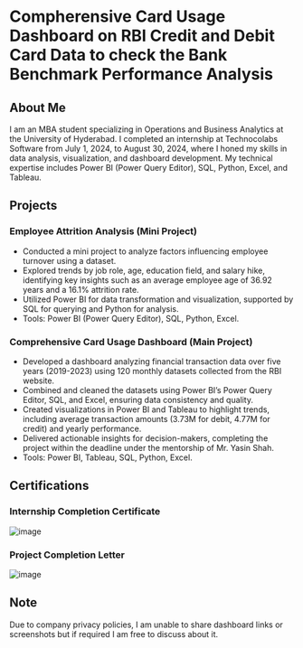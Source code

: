 # Compherensive Card Usage Dashboard on RBI Credit and Debit Card Data to check the Bank Benchmark Performance Analysis

## About Me
I am an MBA student specializing in Operations and Business Analytics at the University of Hyderabad. I completed an internship at Technocolabs Software from July 1, 2024, to August 30, 2024, where I honed my skills in data analysis, visualization, and dashboard development. My technical expertise includes Power BI (Power Query Editor), SQL, Python, Excel, and Tableau.

## Projects

### Employee Attrition Analysis (Mini Project)
- Conducted a mini project to analyze factors influencing employee turnover using a dataset.
- Explored trends by job role, age, education field, and salary hike, identifying key insights such as an average employee age of 36.92 years and a 16.1% attrition rate.
- Utilized Power BI for data transformation and visualization, supported by SQL for querying and Python for analysis.
- Tools: Power BI (Power Query Editor), SQL, Python, Excel.

### Comprehensive Card Usage Dashboard (Main Project)
- Developed a dashboard analyzing financial transaction data over five years (2019-2023) using 120 monthly datasets collected from the RBI website.
- Combined and cleaned the datasets using Power BI’s Power Query Editor, SQL, and Excel, ensuring data consistency and quality.
- Created visualizations in Power BI and Tableau to highlight trends, including average transaction amounts (3.73M for debit, 4.77M for credit) and yearly performance.
- Delivered actionable insights for decision-makers, completing the project within the deadline under the mentorship of Mr. Yasin Shah.
- Tools: Power BI, Tableau, SQL, Python, Excel.

## Certifications

### Internship Completion Certificate
![image](https://github.com/user-attachments/assets/7dbd22f1-05e4-41f9-bbe5-31df2d5896de)


### Project Completion Letter
![image](https://github.com/user-attachments/assets/70e0d7b3-87c3-4419-8399-72158ff8819a)


## Note
Due to company privacy policies, I am unable to share dashboard links or screenshots but if required I am free to discuss about it.
